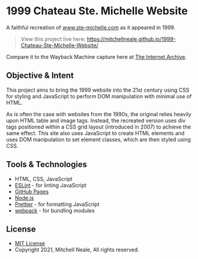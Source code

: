 # 1999 Chateau Ste. Michelle Website
A faithful recreation of www.ste-michelle.com as it appeared in 1999. 

> View this project live here: https://mitchellneale.github.io/1999-Chateau-Ste-Michelle-Website/

Compare it to the Wayback Machine capture here at [The Internet Archive](https://web.archive.org/web/19990125103520/http://www.ste-michelle.com/).

## Objective & Intent
This project aims to bring the 1999 website into the 21st century using CSS for styling and JavaScript to perform DOM manipulation with minimal use of HTML.

As is often the case with websites from the 1990s, the original relies heavily upon HTML table and image tags. Instead, the recreated version uses div tags positioned within a CSS grid layout (introduced in 2007) to achieve the same effect. This site also uses JavaScript to create HTML elements and uses DOM manipulation to set element classes, which are then styled using CSS.

## Tools & Technologies
- HTML, CSS, JavaScript
- [ESLint](http://eslint.org/) - for linting JavaScript
- [GitHub Pages](https://pages.github.com/)
- [Node.js](https://nodejs.org/en/)
- [Prettier](https://prettier.io/) - for formatting JavaScript
- [webpack](https://webpack.js.org/) - for bundling modules


## License
* [MIT License](https://opensource.org/licenses/MIT)
* Copyright 2021, Mitchell Neale, All rights reserved.
